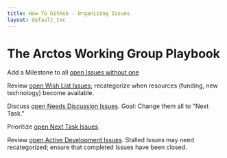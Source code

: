 ```yaml
---
title: How To GitHub - Organizing Issues
layout: default_toc
---
```


# The Arctos Working Group Playbook

Add a Milestone to all [open Issues without one](https://github.com/ArctosDB/arctos/issues?q=is%3Aopen+is%3Aissue+no%3Amilestone+sort%3Acreated-asc)

Review [open Wish List Issues](https://github.com/ArctosDB/arctos/issues?q=is%3Aopen+is%3Aissue+milestone%3A%22Wish+List%22+sort%3Acreated-asc); recategorize when resources (funding, new technology) become available.

Discuss [open Needs Discussion Issues](https://github.com/ArctosDB/arctos/issues?q=is%3Aopen+is%3Aissue+milestone%3A%22Needs+Discussion%22+sort%3Acreated-asc). Goal: Change them all to "Next Task."

Prioritize [open Next Task Issues](https://github.com/ArctosDB/arctos/issues?q=is%3Aopen+is%3Aissue+milestone%3A%22Next+Task%22+sort%3Acreated-asc).

Review [open Active Development Issues](https://github.com/ArctosDB/arctos/issues?q=is%3Aopen+is%3Aissue+milestone%3A%22Active+Development%22+sort%3Acreated-asc). Stalled Issues may need recategorized; ensure that completed Issues have been closed.
